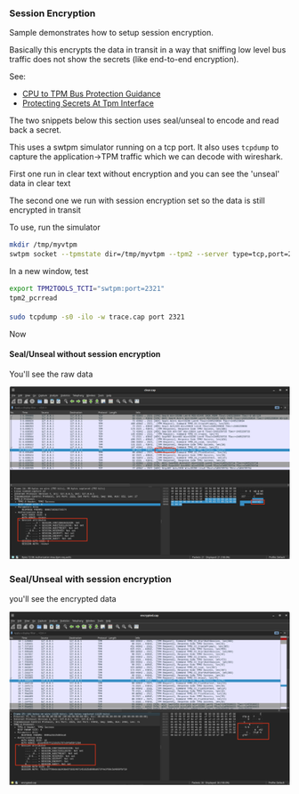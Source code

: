 ### Session Encryption

Sample demonstrates how to setup session encryption.

Basically this encrypts the data in transit in a way that sniffing low level bus traffic does not show the secrets (like end-to-end encryption).

See:

- [CPU to TPM Bus Protection Guidance](https://trustedcomputinggroup.org/wp-content/uploads/TCG_CPU_TPM_Bus_Protection_Guidance_Passive_Attack_Mitigation_8May23-3.pdf)
- [Protecting Secrets At Tpm Interface](https://tpm2-software.github.io/2021/02/17/Protecting-secrets-at-TPM-interface.html)



The two snippets below this section uses seal/unseal to encode and read back a secret.

This uses a swtpm simulator running on a tcp port.  It also uses `tcpdump` to capture the application->TPM traffic which we can decode with wireshark.


First one run in clear text without encryption and you can see the 'unseal' data in clear text

The second one we run with session encryption set so the data is still encrypted in transit


To use, run the simulator

```bash
mkdir /tmp/myvtpm
swtpm socket --tpmstate dir=/tmp/myvtpm --tpm2 --server type=tcp,port=2321 --ctrl type=tcp,port=2322 --flags not-need-init,startup-clear
```

In a new window, test

```bash
export TPM2TOOLS_TCTI="swtpm:port=2321"
tpm2_pcrread

sudo tcpdump -s0 -ilo -w trace.cap port 2321
```

Now

#### Seal/Unseal without session encryption

You'll see the raw data

![images/clear.png](images/clear.png)


### Seal/Unseal with session encryption

you'll see the encrypted data

![images/encrypted.png](images/encrypted.png)

